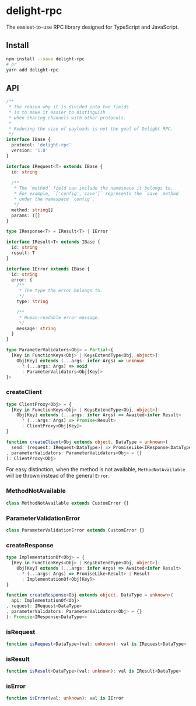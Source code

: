 # delight-rpc
The easiest-to-use RPC library designed for TypeScript and JavaScript.

## Install
```sh
npm install --save delight-rpc
# or
yarn add delight-rpc
```

## API
```ts
/**
 * The reason why it is divided into two fields
 * is to make it easier to distinguish
 * when sharing channels with other protocols.
 * 
 * Reducing the size of payloads is not the goal of Delight RPC.
 */
interface IBase {
  protocol: 'delight-rpc'
  version: '1.0'
}

interface IRequest<T> extends IBase {
  id: string
  
  /**
   * The `method` field can include the namespace it belongs to.
   * For example, `['config','save']` represents the `save` method
   * under the namespace `config`.
   */
  method: string[]
  params: T[]
}

type IResponse<T> = IResult<T> | IError

interface IResult<T> extends IBase {
  id: string
  result: T
}

interface IError extends IBase {
  id: string
  error: {
    /**
     * The type the error belongs to.
     */
    type: string

    /**
     * Human-readable error message.
     */
    message: string
  }
}

type ParameterValidators<Obj> = Partial<{
  [Key in FunctionKeys<Obj> | KeysExtendType<Obj, object>]:
    Obj[Key] extends (...args: infer Args) => unknown
      ? (...args: Args) => void
      : ParameterValidators<Obj[Key]>
}>
```

### createClient
```ts
type ClientProxy<Obj> = {
  [Key in FunctionKeys<Obj> | KeysExtendType<Obj, object>]:
    Obj[Key] extends (...args: infer Args) => Awaited<infer Result>
      ? (...args: Args) => Promise<Result>
      : ClientProxy<Obj[Key]>
}

function createClient<Obj extends object, DataType = unknown>(
  send: (request: IRequest<DataType>) => PromiseLike<IResponse<DataType>>
, parameterValidators: ParameterValidators<Obj> = {}
): ClientProxy<Obj>
```

For easy distinction, when the method is not available,
`MethodNotAvailable` will be thrown instead of the general `Error`.

### MethodNotAvailable
```ts
class MethodNotAvailable extends CustomError {}
```

### ParameterValidationError
```ts
class ParameterValidationError extends CustomError {}
```

### createResponse
```ts
type ImplementationOf<Obj> = {
  [Key in FunctionKeys<Obj> | KeysExtendType<Obj, object>]:
    Obj[Key] extends (...args: infer Args) => Awaited<infer Result>
      ? (...args: Args) => PromiseLike<Result> | Result
      : ImplementationOf<Obj[Key]>
}

function createResponse<Obj extends object, DataType = unknown>(
  api: ImplementationOf<Obj>
, request: IRequest<DataType>
, parameterValidators: ParameterValidators<Obj> = {}
): Promise<IResponse<DataType>>
```

### isRequest
```ts
function isRequest<DataType>(val: unknown): val is IRequest<DataType>
```

### isResult
```ts
function isResult<DataType>(val: unknown): val is IResult<DataType> 
```

### isError
```ts
function isError(val: unknown): val is IError
```
